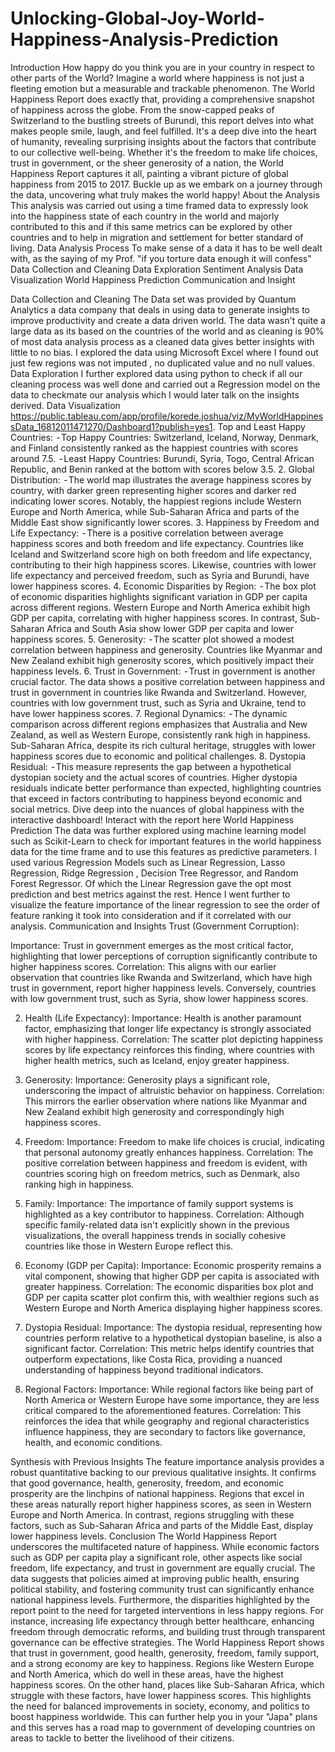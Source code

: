 # Unlocking-Global-Joy-World-Happiness-Analysis-Prediction



Introduction
How happy do you think you are in your country in respect to other parts of the World?
Imagine a world where happiness is not just a fleeting emotion but a measurable and trackable phenomenon. The World Happiness Report does exactly that, providing a comprehensive snapshot of happiness across the globe. From the snow-capped peaks of Switzerland to the bustling streets of Burundi, this report delves into what makes people smile, laugh, and feel fulfilled. It's a deep dive into the heart of humanity, revealing surprising insights about the factors that contribute to our collective well-being. Whether it's the freedom to make life choices, trust in government, or the sheer generosity of a nation, the World Happiness Report captures it all, painting a vibrant picture of global happiness from 2015 to 2017. Buckle up as we embark on a journey through the data, uncovering what truly makes the world happy!
About the Analysis
This analysis was carried out using a time framed data to expressly look into the happiness state of each country in the world and majorly contributed to this and if this same metrics can be explored by other countries and to help in migration and settlement for better standard of living.
Data Analysis Process
To make sense of a data it has to be well dealt with, as the saying of my Prof.
"if you torture data enough it will confess"
Data Collection and Cleaning
Data Exploration
Sentiment Analysis
Data Visualization
World Happiness Prediction
Communication and Insight

Data Collection and Cleaning
The Data set was provided by Quantum Analytics a data company that deals in using data to generate insights to improve productivity and create a data driven world.
The data wasn't quite a large data as its based on the countries of the world and as cleaning is 90% of most data analysis process as a cleaned data gives better insights with little to no bias. I explored the data using Microsoft Excel where I found out just few regions was not imputed , no duplicated value and no null values.
Data Exploration
I further explored data using python to check if all our cleaning process was well done and carried out a Regression model on the data to checkmate our analysis which I would later talk on the insights derived.
Data Visualization
https://public.tableau.com/app/profile/korede.joshua/viz/MyWorldHappinessData_16812011471270/Dashboard1?publish=yes1. Top and Least Happy Countries:
 - Top Happy Countries: Switzerland, Iceland, Norway, Denmark, and Finland consistently ranked as the happiest countries with scores around 7.5.
 - Least Happy Countries: Burundi, Syria, Togo, Central African Republic, and Benin ranked at the bottom with scores below 3.5.
2. Global Distribution:
 - The world map illustrates the average happiness scores by country, with darker green representing higher scores and darker red indicating lower scores. Notably, the happiest regions include Western Europe and North America, while Sub-Saharan Africa and parts of the Middle East show significantly lower scores.
3. Happiness by Freedom and Life Expectancy:
 - There is a positive correlation between average happiness scores and both freedom and life expectancy. Countries like Iceland and Switzerland score high on both freedom and life expectancy, contributing to their high happiness scores. Likewise, countries with lower life expectancy and perceived freedom, such as Syria and Burundi, have lower happiness scores.
4. Economic Disparities by Region:
 - The box plot of economic disparities highlights significant variation in GDP per capita across different regions. Western Europe and North America exhibit high GDP per capita, correlating with higher happiness scores. In contrast, Sub-Saharan Africa and South Asia show lower GDP per capita and lower happiness scores.
5. Generosity:
 - The scatter plot showed a modest correlation between happiness and generosity. Countries like Myanmar and New Zealand exhibit high generosity scores, which positively impact their happiness levels.
6. Trust in Government:
 - Trust in government is another crucial factor. The data shows a positive correlation between happiness and trust in government in countries like Rwanda and Switzerland. However, countries with low government trust, such as Syria and Ukraine, tend to have lower happiness scores.
7. Regional Dynamics:
 - The dynamic comparison across different regions emphasizes that Australia and New Zealand, as well as Western Europe, consistently rank high in happiness. Sub-Saharan Africa, despite its rich cultural heritage, struggles with lower happiness scores due to economic and political challenges.
8. Dystopia Residual:
 - This measure represents the gap between a hypothetical dystopian society and the actual scores of countries. Higher dystopia residuals indicate better performance than expected, highlighting countries that exceed in factors contributing to happiness beyond economic and social metrics.
Dive deep into the nuances of global happiness with the interactive dashboard! Interact with the report here
World Happiness Prediction
The data was further explored using machine learning model such as Scikit-Learn to check for important features in the world happiness data for the time frame and to use this features as predictive parameters.
I used various Regression Models such as Linear Regression, Lasso Regression, Ridge Regression , Decision Tree Regressor, and Random Forest Regressor. Of which the Linear Regression gave the opt most prediction and best metrics against the rest.
Hence I went further to visualize the feature importance of the linear regression to see the order of feature ranking it took into consideration and if it correlated with our analysis.
Communication and Insights
Trust (Government Corruption):

Importance: Trust in government emerges as the most critical factor, highlighting that lower perceptions of corruption significantly contribute to higher happiness scores.
Correlation: This aligns with our earlier observation that countries like Rwanda and Switzerland, which have high trust in government, report higher happiness levels. Conversely, countries with low government trust, such as Syria, show lower happiness scores.

2. Health (Life Expectancy):
Importance: Health is another paramount factor, emphasizing that longer life expectancy is strongly associated with higher happiness.
Correlation: The scatter plot depicting happiness scores by life expectancy reinforces this finding, where countries with higher health metrics, such as Iceland, enjoy greater happiness.

3. Generosity:
Importance: Generosity plays a significant role, underscoring the impact of altruistic behavior on happiness.
Correlation: This mirrors the earlier observation where nations like Myanmar and New Zealand exhibit high generosity and correspondingly high happiness scores.

4. Freedom:
Importance: Freedom to make life choices is crucial, indicating that personal autonomy greatly enhances happiness.
Correlation: The positive correlation between happiness and freedom is evident, with countries scoring high on freedom metrics, such as Denmark, also ranking high in happiness.

5. Family:
Importance: The importance of family support systems is highlighted as a key contributor to happiness.
Correlation: Although specific family-related data isn't explicitly shown in the previous visualizations, the overall happiness trends in socially cohesive countries like those in Western Europe reflect this.

6. Economy (GDP per Capita):
Importance: Economic prosperity remains a vital component, showing that higher GDP per capita is associated with greater happiness.
Correlation: The economic disparities box plot and GDP per capita scatter plot confirm this, with wealthier regions such as Western Europe and North America displaying higher happiness scores.

7. Dystopia Residual:
Importance: The dystopia residual, representing how countries perform relative to a hypothetical dystopian baseline, is also a significant factor.
Correlation: This metric helps identify countries that outperform expectations, like Costa Rica, providing a nuanced understanding of happiness beyond traditional indicators.

8. Regional Factors:
Importance: While regional factors like being part of North America or Western Europe have some importance, they are less critical compared to the aforementioned features.
Correlation: This reinforces the idea that while geography and regional characteristics influence happiness, they are secondary to factors like governance, health, and economic conditions.

Synthesis with Previous Insights
The feature importance analysis provides a robust quantitative backing to our previous qualitative insights. It confirms that good governance, health, generosity, freedom, and economic prosperity are the linchpins of national happiness. Regions that excel in these areas naturally report higher happiness scores, as seen in Western Europe and North America. In contrast, regions struggling with these factors, such as Sub-Saharan Africa and parts of the Middle East, display lower happiness levels.
Conclusion
The World Happiness Report underscores the multifaceted nature of happiness. While economic factors such as GDP per capita play a significant role, other aspects like social freedom, life expectancy, and trust in government are equally crucial. The data suggests that policies aimed at improving public health, ensuring political stability, and fostering community trust can significantly enhance national happiness levels.
Furthermore, the disparities highlighted by the report point to the need for targeted interventions in less happy regions. For instance, increasing life expectancy through better healthcare, enhancing freedom through democratic reforms, and building trust through transparent governance can be effective strategies.
The World Happiness Report shows that trust in government, good health, generosity, freedom, family support, and a strong economy are key to happiness. Regions like Western Europe and North America, which do well in these areas, have the highest happiness scores. On the other hand, places like Sub-Saharan Africa, which struggle with these factors, have lower happiness scores. This highlights the need for balanced improvements in society, economy, and politics to boost happiness worldwide.
This can further help you in your "Japa" plans and this serves has a road map to government of developing countries on areas to tackle to better the livelihood of their citizens.
